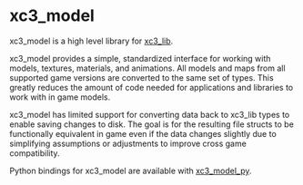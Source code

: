 # xc3_model
xc3_model is a high level library for [xc3_lib](https://crates.io/crates/xc3_lib).

xc3_model provides a simple, standardized interface for working with models, textures, materials, and animations. All models and maps from all supported game versions are converted to the same set of types. This greatly reduces the amount of code needed for applications and libraries to work with in game models.

xc3_model has limited support for converting data back to xc3_lib types to enable saving changes to disk. The goal is for the resulting file structs to be functionally equivalent in game even if the data changes slightly due to simplifying assumptions or adjustments to improve cross game compatibility.

Python bindings for xc3_model are available with [xc3_model_py](https://github.com/ScanMountGoat/xc3_model_py). 
